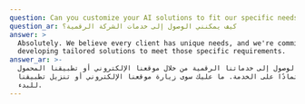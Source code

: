 ```yaml
---
question: Can you customize your AI solutions to fit our specific needs?
question_ar: كيف يمكنني الوصول إلى خدمات الشركة الرقمية؟
answer: >
  Absolutely. We believe every client has unique needs, and we're committed to
  developing tailored solutions to meet those specific requirements.
answer_ar: >-
  يمكن الوصول إلى خدماتنا الرقمية من خلال موقعنا الإلكتروني أو تطبيقنا المحمول،
  اعتمادًا على الخدمة. ما عليك سوى زيارة موقعنا الإلكتروني أو تنزيل تطبيقنا
  للبدء.
---
```


